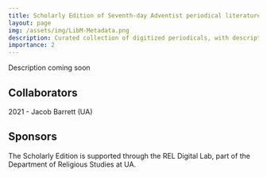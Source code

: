 ```yaml
---
title: Scholarly Edition of Seventh-day Adventist periodical literature
layout: page
img: /assets/img/LibM-Metadata.png
description: Curated collection of digitized periodicals, with descriptive metadata, historical context, and text for computational analysis.
importance: 2
---
```


Description coming soon

## Collaborators
2021 - Jacob Barrett (UA)

## Sponsors
The Scholarly Edition is supported through the REL Digital Lab, part of the Department of Religious Studies at UA.